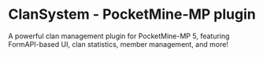 # ClanSystem - PocketMine-MP plugin
A powerful clan management plugin for PocketMine-MP 5, featuring FormAPI-based UI, clan statistics, member management, and more!
